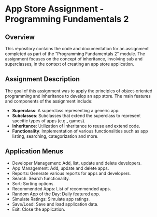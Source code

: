 # App Store Assignment - Programming Fundamentals 2

## Overview

This repository contains the code and documentation for an assignment completed as part of the "Programming Fundamentals 2" module. The assignment focuses on the concept of inheritance, involving sub and superclasses, in the context of creating an app store application.

## Assignment Description

The goal of this assignment was to apply the principles of object-oriented programming and inheritance to develop an app store. The main features and components of the assignment include:

- **Superclass**: A superclass representing a generic app.
- **Subclasses**: Subclasses that extend the superclass to represent specific types of apps (e.g., games).
- **Inheritance**: Utilization of inheritance to reuse and extend code.
- **Functionality**: Implementation of various functionalities such as app listing, searching, categorization and more.

## Application Menus

- Developer Management: Add, list, update and delete developers.
- App Management: Add, update and delete apps.
- Reports: Generate various reports for apps and developers.
- Search: Search functionality.
- Sort: Sorting options.
- Recommended Apps: List of recommended apps.
- Random App of the Day: Daily featured app.
- Simulate Ratings: Simulate app ratings.
- Save/Load: Save and load application data.
- Exit: Close the application.
